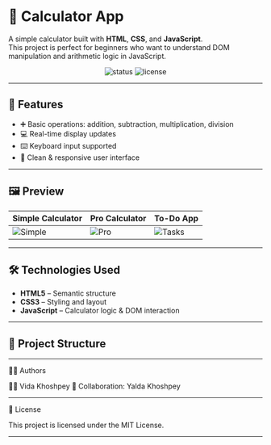# 🧮 Calculator App

A simple calculator built with **HTML**, **CSS**, and **JavaScript**.  
This project is perfect for beginners who want to understand DOM manipulation and arithmetic logic in JavaScript.

<div align="center">
  <img src="https://img.shields.io/badge/Status-Completed-brightgreen?style=flat-square" alt="status"/>
  <img src="https://img.shields.io/badge/License-MIT-blue?style=flat-square" alt="license"/>
</div>

---

## 🚀 Features

- ➕ Basic operations: addition, subtraction, multiplication, division  
- 💻 Real-time display updates  
- ⌨️ Keyboard input supported  
- 🎨 Clean & responsive user interface

---

## 🖼️ Preview

| Simple Calculator | Pro Calculator | To-Do App |
|------------------|----------------|-----------|
| ![Simple](screenshots/calculator_simple.png) | ![Pro](screenshots/calculator_pro.png) | ![Tasks](screenshots/tasks.png) |

---

## 🛠 Technologies Used

- **HTML5** – Semantic structure  
- **CSS3** – Styling and layout  
- **JavaScript** – Calculator logic & DOM interaction  

---

## 📁 Project Structure
---

🙋‍♀️ Authors

👩‍💻 Vida Khoshpey
🤝 Collaboration: Yalda Khoshpey


---

📄 License

This project is licensed under the MIT License.


---
